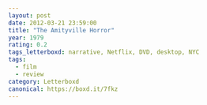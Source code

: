 ```yaml
---
layout: post 
date: 2012-03-21 23:59:00
title: "The Amityville Horror"
year: 1979
rating: 0.2
tags_letterboxd: narrative, Netflix, DVD, desktop, NYC
tags:
  - film
  - review
category: Letterboxd
canonical: https://boxd.it/7fkz
---
```

